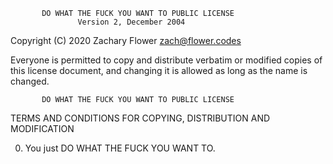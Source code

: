            DO WHAT THE FUCK YOU WANT TO PUBLIC LICENSE
                   Version 2, December 2004
 
Copyright (C) 2020 Zachary Flower <zach@flower.codes>

Everyone is permitted to copy and distribute verbatim or modified
copies of this license document, and changing it is allowed as long
as the name is changed.
 
           DO WHAT THE FUCK YOU WANT TO PUBLIC LICENSE
  TERMS AND CONDITIONS FOR COPYING, DISTRIBUTION AND MODIFICATION

 0. You just DO WHAT THE FUCK YOU WANT TO.